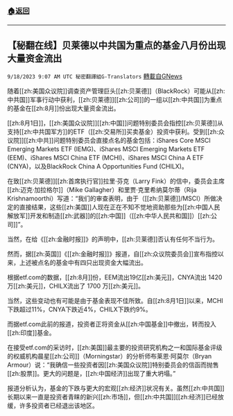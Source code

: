 ###  [:house:返回](README.md)
---


## 【秘翻在线】贝莱德以中共国为重点的基金八月份出现大量资金流出
`9/18/2023 9:07 AM UTC 秘密翻譯組G-Translators` [轉載自GNews](https://gnews.org/articles/1705815)

随着[[zh:美国众议院]]调查资产管理巨头[[zh:贝莱德]]（BlackRock）可能从[[zh:中共国]]军事行动中获利，[[zh:贝莱德]][[zh:公司]]的一组以[[zh:中共国]]为重点的基金在[[zh:8月]]份出现大量资金流出。

[[zh:8月1日]]，[[zh:美国众议院]][[zh:中国]]问题特别委员会指控[[zh:贝莱德]]从支持[[zh:中共国军方]]的ETF（[[zh:交易所]]买卖基金）投资中获利。受到[[zh:众议院]][[zh:中共]]问题特别委员会直接点名的基金包括：iShares Core MSCI Emerging Markets ETF (IEMG)、iShares MSCI Emerging Markets ETF (EEM)、iShares MSCI China ETF (MCHI)、iShares MSCI China A ETF (CNYA)，以及BlackRock China A Opportunities Fund (CHILX)。

在致[[zh:贝莱德]][[zh:首席执行官]]拉里·芬克（Larry Fink）的信中，委员会主席[[zh:迈克·加拉格尔]]（Mike Gallagher）和里贾·克里希纳莫尔蒂（Rija Krishnamoorthi）写道：“我们的审查表明，由于（[[zh:贝莱德]]/MSCI）所做决定的直接结果，这些[[zh:美国]]人现在正在不知不觉地资助那些为[[zh:中国人民解放军]]开发和制造[[zh:武器]]的[[zh:中国]]（[[zh:中华人民共和国]]）[[zh:公司]]”。

当然，在给《[[zh:金融时报]]》的声明中，[[zh:贝莱德]]否认有任何不当行为。

然而，据[[zh:英国]]《[[zh:金融时报]]》报道，自[[zh:众议院委员会]]宣布指控以来，上述被点名的基金中有四只出现资金大幅流出。

根据etf.com的数据，[[zh:8月]]份，EEM流出19亿[[zh:美元]]，CNYA流出 1420 万[[zh:美元]]，CHILX流出了 1700 万[[zh:美元]]。

当然，这些变动也有可能是由于基金表现不佳所致。自[[zh:8月1日]]以来，MCHI下跌超过11%，CNYA下跌近4%，CHILX下跌约9%。

而据etf.com此前的报道，投资者正将资金从[[zh:中国基金]]中撤出，转而投入[[zh:印度]]基金。

在接受etf.com的采访时，[[zh:美国]]最主要的投资研究机构之一和国际基金评级的权威机构晨星[[zh:公司]]（Morningstar）的分析师布莱恩·阿莫尔（Bryan Armour）说：“我确信一些投资者因[[zh:美国众议院]]特别委员会的信函而抛售[[zh:股票]]。更大的问题是，[[zh:中国经济]]出现了重大坍塌。”

报道分析认为，基金的下跌与更大的宏观[[zh:经济]]状况有关。虽然[[zh:中共国]]长期以来一直是投资者青睐的新兴[[zh:市场]]，但[[zh:中共国]][[zh:经济]]已经放缓，许多投资者已经退出该地区。
